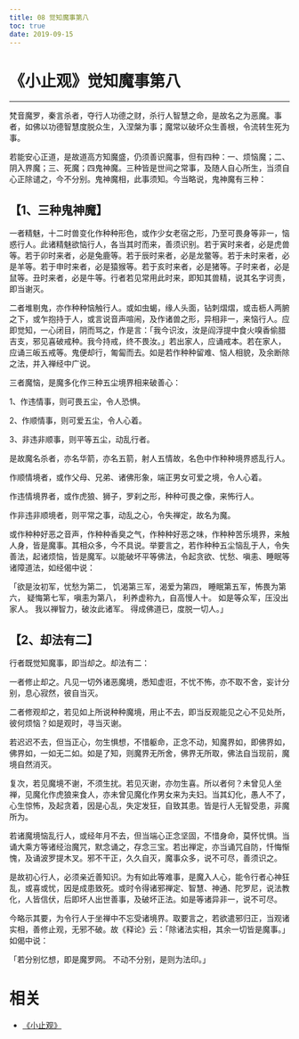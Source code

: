 ```yaml
---
title: 08 觉知魔事第八
toc: true
date: 2019-09-15
---
```

# 《小止观》觉知魔事第八

------

梵音魔罗，秦言杀者，夺行人功德之财，杀行人智慧之命，是故名之为恶魔。事者，如佛以功德智慧度脱众生，入涅槃为事；魔常以破坏众生善根，令流转生死为事。

若能安心正道，是故道高方知魔盛，仍须善识魔事，但有四种：一、烦恼魔；二、阴入界魔；三、死魔；四鬼神魔。三种皆是世间之常事，及随人自心所生，当须自心正除谴之，今不分别。鬼神魔相，此事须知。今当略说，鬼神魔有三种：

## 【1、三种鬼神魔】

一者精魅，十二时兽变化作种种形色，或作少女老宿之形，乃至可畏身等非一，恼惑行人。此诸精魅欲恼行人，各当其时而来，善须识别。若于寅时来者，必是虎兽等。若于卯时来者，必是兔鹿等。若于辰时来者，必是龙鳖等。若于未时来者，必是羊等。若于申时来者，必是猿猴等。若于亥时来者，必是猪等。子时来者，必是鼠等。丑时来者，必是牛等。行者若见常用此时来，即知其兽精，说其名字诃责，即当谢灭。

二者堆剔鬼，亦作种种恼触行人。或如虫蝎，缘人头面，钻刺熠熠，或击枥人两腑之下，或乍抱持于人，或言说音声喧闹，及作诸兽之形，异相非一，来恼行人。应即觉知，一心闭目，阴而骂之，作是言：「我今识汝，汝是阎浮提中食火嗅香偷腊吉支，邪见喜破戒种。我今持戒，终不畏汝。」若出家人，应诵戒本。若在家人，应诵三皈五戒等。鬼便却行，匍匐而去。如是若作种种留难、恼人相貌，及余断除之法，并入禅经中广说。

三者魔恼，是魔多化作三种五尘境界相来破善心：

1、作违情事，则可畏五尘，令人恐惧。

2、作顺情事，则可爱五尘，令人心着。

3、非违非顺事，则平等五尘，动乱行者。

是故魔名杀者，亦名华箭，亦名五箭，射人五情故，名色中作种种境界惑乱行人。

作顺情境者，或作父母、兄弟、诸佛形象，端正男女可爱之境，令人心着。

作违情境界者，或作虎狼、狮子，罗刹之形，种种可畏之像，来怖行人。

作非违非顺境者，则平常之事，动乱之心，令失禅定，故名为魔。

或作种种好恶之音声，作种种香臭之气，作种种好恶之味，作种种苦乐境界，来触人身，皆是魔事。其相众多，今不具说。举要言之，若作种种五尘恼乱于人，令失善法，起诸烦恼，皆是魔军。以能破坏平等佛法，令起贪欲、忧愁、嗔恚、睡眠等诸障道法，如经偈中说：

「欲是汝初军，忧愁为第二，
饥渴第三军，渴爱为第四，
睡眠第五军，怖畏为第六，
疑悔第七军，嗔恚为第八，
利养虚称九，自高慢人十。
如是等众军，压没出家人。
我以禅智力，破汝此诸军。
得成佛道已，度脱一切人。」

## 【2、却法有二】

行者既觉知魔事，即当却之。却法有二：

一者修止却之。凡见一切外诸恶魔境，悉知虚诳，不忧不怖，亦不取不舍，妄计分别，息心寂然，彼自当灭。

二者修观却之，若见如上所说种种魔境，用止不去，即当反观能见之心不见处所，彼何烦恼？如是观时，寻当灭谢。

若迟迟不去，但当正心，勿生惧想，不惜躯命，正念不动，知魔界如，即佛界如，佛界如，一如无二如。如是了知，则魔界无所舍，佛界无所取，佛法自当现前，魔境自然消灭。

复次，若见魔境不谢，不须生扰。若见灭谢，亦勿生喜。所以者何？未曾见人坐禅，见魔化作虎狼来食人，亦未曾见魔化作男女来为夫妇。当其幻化，愚人不了，心生惊怖，及起贪着，因是心乱，失定发狂，自致其患。皆是行人无智受患，非魔所为。

若诸魔境恼乱行人，或经年月不去，但当端心正念坚固，不惜身命，莫怀忧惧。当诵大乘方等诸经治魔咒，默念诵之，存念三宝。若出禅定，亦当诵咒自防，忏悔惭愧，及诵波罗提木叉。邪不干正，久久自灭，魔事众多，说不可尽，善须识之。

是故初心行人，必须亲近善知识。为有如此等难事，是魔入人心，能令行者心神狂乱，或喜或忧，因是成患致死。或时令得诸邪禅定、智慧、神通、陀罗尼，说法教化，人皆信伏，后即坏人出世善事，及破坏正法。如是等诸异非一，说不可尽。

今略示其要，为令行人于坐禅中不忘受诸境界。取要言之，若欲遣邪归正，当观诸实相，善修止观，无邪不破。故《释论》云：「除诸法实相，其余一切皆是魔事。」如偈中说：

「若分别忆想，即是魔罗网。
不动不分别，是则为法印。」

# 相关

- [《小止观》](http://www.quanxue.cn/CT_FoJia/XiaoZhiGIndex.html)
